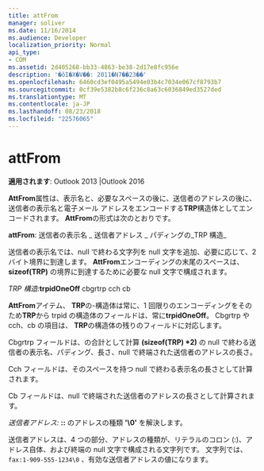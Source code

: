 ```yaml
---
title: attFrom
manager: soliver
ms.date: 11/16/2014
ms.audience: Developer
localization_priority: Normal
api_type:
- COM
ms.assetid: 2d405268-bb33-4863-be38-2d17e8fc956e
description: '�ŏI�X�V��: 2011�N7��23��'
ms.openlocfilehash: 6460cd3ef0495a5494e03b4c7034e067cf8793b7
ms.sourcegitcommit: 0cf39e5382b8c6f236c8a63c6036849ed3527ded
ms.translationtype: MT
ms.contentlocale: ja-JP
ms.lasthandoff: 08/23/2018
ms.locfileid: "22576065"
---
```

# <a name="attfrom"></a>attFrom

**適用されます**: Outlook 2013 |Outlook 2016 
  
**AttFrom**属性は、表示名と、必要なスペースの後に、送信者のアドレスの後に、送信者の表示名と電子メール アドレスをエンコードする**TRP**構造体としてエンコードされます。 **AttFrom**の形式は次のとおりです。 
  
**attFrom**: 送信者の表示名 _ 送信者アドレス _ パディングの_TRP 構造_ 
    
送信者の表示名では、null で終わる文字列を null 文字を追加、必要に応じて、2 バイト境界に到達します。 **AttFrom**エンコーディングの末尾のスペースは、 **sizeof(TRP)** の境界に到達するために必要な null 文字で構成されます。 
  
_TRP 構造:_**trpidOneOff** cbgrtrp cch cb 
    
**AttFrom**アイテム、 **TRP**の-構造体は常に、1 回限りのエンコーディングをそのため**TRP**から trpid の構造体のフィールドは、常に**trpidOneOff**。 Cbgrtrp や cch、cb の項目は、 **TRP**の構造体の残りのフィールドに対応します。 
  
Cbgrtrp フィールドは、の合計として計算 **(sizeof(TRP) \*2)** の null で終わる送信者の表示名、パディング、長さ、null で終端された送信者のアドレスの長さ。
  
Cch フィールドは、そのスペースを持つ null で終わる表示名の長さとして計算されます。
  
Cb フィールドは、null で終端された送信者のアドレスの長さとして計算されます。
  
_送信者アドレス:_ **::** のアドレスの種類 **'\0'** を解決します。
    
送信者アドレスは、4 つの部分、アドレスの種類が、リテラルのコロン (:)、アドレス自体、および終端の null 文字で構成される文字列です。 文字列では、 `fax:1-909-555-1234\0` 、有効な送信者アドレスの値になります。
  

